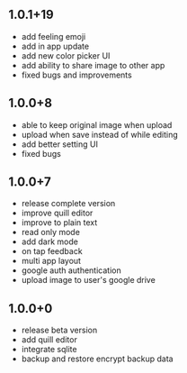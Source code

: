 ## 1.0.1+19
- add feeling emoji
- add in app update
- add new color picker UI
- add ability to share image to other app
- fixed bugs and improvements

## 1.0.0+8
- able to keep original image when upload
- upload when save instead of while editing
- add better setting UI
- fixed bugs

## 1.0.0+7
- release complete version
- improve quill editor
- improve to plain text
- read only mode
- add dark mode
- on tap feedback
- multi app layout
- google auth authentication
- upload image to user's google drive 

## 1.0.0+0
- release beta version
- add quill editor
- integrate sqlite
- backup and restore encrypt backup data